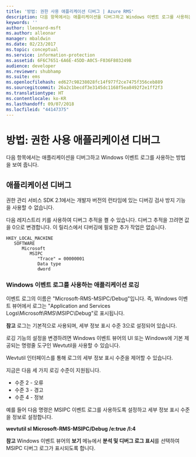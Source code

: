 ```yaml
---
title: '방법: 권한 사용 애플리케이션 디버그 | Azure RMS'
description: 다음 항목에서는 애플리케이션을 디버그하고 Windows 이벤트 로그를 사용하는 방법을 보여 줍니다.
keywords: ''
author: lleonard-msft
ms.author: alleonar
manager: mbaldwin
ms.date: 02/23/2017
ms.topic: conceptual
ms.service: information-protection
ms.assetid: 6F6C7651-6A6E-45DD-A0C5-F036F803249B
audience: developer
ms.reviewer: shubhamp
ms.suite: ems
ms.openlocfilehash: ed627c98238028fc14f977f2ce7475f356ceb889
ms.sourcegitcommit: 26a2c1becdf3e3145dc1168f5ea8492f2e1ff2f3
ms.translationtype: HT
ms.contentlocale: ko-KR
ms.lasthandoff: 09/07/2018
ms.locfileid: "44147375"
---
```

# <a name="how-to-debug-a-rights-enabled-application"></a>방법: 권한 사용 애플리케이션 디버그

다음 항목에서는 애플리케이션을 디버그하고 Windows 이벤트 로그를 사용하는 방법을 보여 줍니다.

## <a name="debugging-your-application"></a>애플리케이션 디버그

권한 관리 서비스 SDK 2.1에서는 개발자 버전의 런타임에 있는 디버깅 검사 방지 기능을 사용할 수 없습니다.

다음 레지스트리 키를 사용하여 디버그 추적을 켤 수 있습니다. 디버그 추적을 끄려면 값을 0으로 변경합니다. 이 릴리스에서 디버깅에 필요한 추가 작업은 없습니다.


```
HKEY_LOCAL_MACHINE
   SOFTWARE
      Microsoft
         MSIPC
            "Trace" = 00000001
            Data type
            dword
```

### <a name="application-logging-by-using-the-windows-event-log"></a>Windows 이벤트 로그를 사용하는 애플리케이션 로깅

이벤트 로그의 이름은 "Microsoft-RMS-MSIPC/Debug"입니다. 즉, Windows 이벤트 뷰어에서 로그는 "Application and Services Logs\\Microsoft\\RMS\\MSIPC\\Debug"로 표시됩니다.

**참고** 로그는 기본적으로 사용되며, 세부 정보 표시 수준 3으로 설정되어 있습니다.

 

로깅 기능의 설정을 변경하려면 Windows 이벤트 뷰어의 UI 또는 Windows에 기본 제공되는 명령줄 도구인 Wevtutil을 사용할 수 있습니다.

Wevtutil 인터페이스를 통해 로그의 세부 정보 표시 수준을 제어할 수 있습니다.

지금은 다음 세 가지 로깅 수준이 지원됩니다.

-   수준 2 - 오류
-   수준 3 - 경고
-   수준 4 - 정보

예를 들어 다음 명령은 MSIPC 이벤트 로그를 사용하도록 설정하고 세부 정보 표시 수준을 정보로 설정합니다.

**wevtutil sl Microsoft-RMS-MSIPC/Debug /e:true /l:4**

**참고** Windows 이벤트 뷰어의 **보기** 메뉴에서 **분석 및 디버그 로그 표시**를 선택하여 MSIPC 디버그 로그가 표시되도록 합니다.
